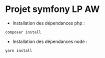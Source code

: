 # Projet symfony LP AW
* Installation des dépendances php :

`composer install`
* Installation des dépendances node :

`yarn install`

